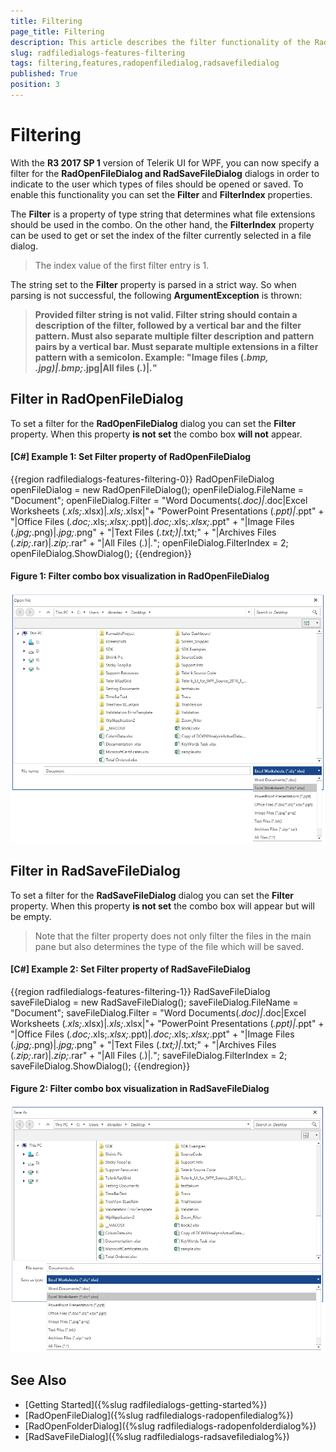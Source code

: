 ```yaml
---
title: Filtering
page_title: Filtering
description: This article describes the filter functionality of the RadOpenFileDialog and RadSaveFileDialog.
slug: radfiledialogs-features-filtering
tags: filtering,features,radopenfiledialog,radsavefiledialog
published: True
position: 3
---
```


# Filtering

With the __R3 2017 SP 1__ version of Telerik UI for WPF, you can now specify a filter for the __RadOpenFileDialog and RadSaveFileDialog__ dialogs in order to indicate to the user which types of files should be opened or saved. To enable this functionality you can set the __Filter__ and __FilterIndex__ properties. 

The __Filter__ is a property of type string that determines what file extensions should be used in the combo. On the other hand, the __FilterIndex__ property can be used to get or set the index of the filter currently selected in a file dialog.

> The index value of the first filter entry is 1. 

The string set to the __Filter__ property is parsed in a strict way. So when parsing is not successful, the following __ArgumentException__ is thrown:

> __Provided filter string is not valid. Filter string should contain a description of the filter, followed by a vertical bar and the filter pattern. Must also separate multiple filter description and pattern pairs by a vertical bar. Must separate multiple extensions in a filter pattern with a semicolon. Example: "Image files (*.bmp, *.jpg)|*.bmp;*.jpg|All files (*.*)|*.*"__

## Filter in RadOpenFileDialog

To set a filter for the __RadOpenFileDialog__ dialog you can set the __Filter__ property. When this property __is not set__ the combo box __will not__ appear.

#### __[C#] Example 1: Set Filter property of RadOpenFileDialog__

{{region radfiledialogs-features-filtering-0}}
	RadOpenFileDialog openFileDialog = new RadOpenFileDialog();
	openFileDialog.FileName = "Document";
	openFileDialog.Filter = "Word Documents(*.doc)|*.doc|Excel Worksheets (*.xls;*.xlsx)|*.xls;*.xlsx|"+
							"PowerPoint Presentations (*.ppt)|*.ppt" +
							"|Office Files (*.doc;*.xls;*.xlsx;*.ppt)|*.doc;*.xls;*.xlsx;*.ppt" +
							"|Image Files (*.jpg;*.png)|*.jpg;*.png" +
							"|Text Files (*.txt;)|*.txt;" +
							"|Archives Files (*.zip;*.rar)|*.zip;*.rar" +
							"|All Files (*.*)|*.*";
	openFileDialog.FilterIndex = 2;
	openFileDialog.ShowDialog();
{{endregion}}

#### __Figure 1: Filter combo box visualization in RadOpenFileDialog__

![Filter combo box in RadOpenFileDialog](images/FileDialogs_Feature_Filtering_OpenFileDialog.PNG)

## Filter in RadSaveFileDialog

To set a filter for the __RadSaveFileDialog__ dialog you can set the __Filter__ property. When this property __is not set__ the combo box will appear but will be empty. 

> Note that the filter property does not only filter the files in the main pane but also determines the type of the file which will be saved.

#### __[C#] Example 2: Set Filter property of RadSaveFileDialog__

{{region radfiledialogs-features-filtering-1}}
	RadSaveFileDialog saveFileDialog = new RadSaveFileDialog();
	saveFileDialog.FileName = "Document";
	saveFileDialog.Filter = "Word Documents(*.doc)|*.doc|Excel Worksheets (*.xls;*.xlsx)|*.xls;*.xlsx|"+
							"PowerPoint Presentations (*.ppt)|*.ppt" +
							"|Office Files (*.doc;*.xls;*.xlsx;*.ppt)|*.doc;*.xls;*.xlsx;*.ppt" +
							"|Image Files (*.jpg;*.png)|*.jpg;*.png" +
							"|Text Files (*.txt;)|*.txt;" +
							"|Archives Files (*.zip;*.rar)|*.zip;*.rar" +
							"|All Files (*.*)|*.*";
	saveFileDialog.FilterIndex = 2;
	saveFileDialog.ShowDialog();
{{endregion}}

#### __Figure 2: Filter combo box visualization in RadSaveFileDialog__

![Filter combo box in RadSaveFileDialog](images/FileDialogs_Feature_Filtering_SaveFileDialog.PNG)

## See Also

 * [Getting Started]({%slug radfiledialogs-getting-started%})
 * [RadOpenFileDialog]({%slug radfiledialogs-radopenfiledialog%})
 * [RadOpenFolderDialog]({%slug radfiledialogs-radopenfolderdialog%})
 * [RadSaveFileDialog]({%slug radfiledialogs-radsavefiledialog%})
